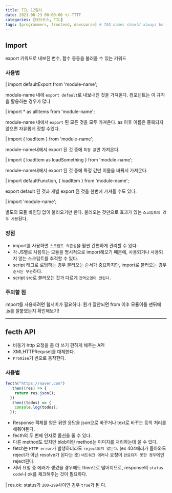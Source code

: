 ```yaml
---
title: TIL 12일차
date: 2021-08-23 00:00:00 +/-TTTT
categories: [데브코스, TIL]
tags: [programmers, frontend, devcourse] # TAG names should always be lowercase
---
```


## Import

export 키워드로 내보진 변수, 함수 등등을 불러올 수 있는 키워드

### 사용법

| import defaultExport from 'module-name';

module-name 내에 `export default`로 내보내진 것을 가져온다. 컴포넌트는 이 규칙을 활용하는 경우가 많다

| import \* as allItems from 'module-name';

module-name 내에서 `export` 된 모든 것을 모두 가져온다. as 이후 이름은 중복되지 않으면 자유롭게 정할 수있다.

| import { loadItem } from 'module-name';

module-name내에서 export 된 것 중에 `특정 값`만 가져온다.

| import { loadItem as loadSomething } from 'module-name';

module-name내에서 export 된 것 중에 특정 값만 이름을 바꿔서 가져온다.

| import defaultFunction, { loadItem } from 'module-name';

export default 된 것과 개별 export 된 것을 한번에 가져올 수도 있다.

| import 'module-name';

별도의 모듈 바인딩 없이 불러오기만 한다. 불러오는 것만으로 효과가 있는 `스크립트의 경우 사용`된다.

### 장점

- import를 사용하면 `스크립트 의존성`을 훨씬 간편하게 관리할 수 있다.
- 각 JS별로 사용되는 모듈을 명시적으로 import해오기 때문에, 사용되거나 사용되지 않는 스크립트를 추적할 수 있다.
- script 태그로 로딩하는 경우 불러오는 순서가 중요하지만, import로 불러오는 경우 `순서는 무관`하다.
- script src로 불러오는 것과 다르게 `전역오염이 안된다.`

### 주의할 점

import를 사용하려면 웹서버가 필요하다. 뭔가 잘안되면 from 이후 모듈이름 맨뒤에 .js를 잘붙였는지 확인해보기!

---

## fecth API

- 비동기 http 요청을 좀 더 쓰기 편하게 해주는 API
- XMLHTTPRequset를 대체한다.
- `Promise`기 반으로 동작한다.

### 사용법

```jsx
fecth("https://naver.com")
  .then((res) => {
    return res.json();
  })
  .then((todos) => {
    console.log(todos);
  });
```

- Response 객체를 얻은 뒤엔 응답을 json으로 바꾸거나 text로 바꾸는 등의 처리를 해줘야된다.
- fecth의 두 번째 인자로 옵션을 줄 수 있다.
- 다른 method도 있지만 blob이란 method는 이미지를 처리하는데 쓸 수 있다.
- fetch는 `HTTP error`가 발생하더라도 `reject되지 않는다`. (ex 404에러가 돌아와도 reject가 아닌 resolve가 된다는 뜻)
  `네트워크 에러`나 요청이 `완료되지 못한 경우`에만 reject된다.
- 서버 요청 중 에러가 생겼을 경우에도 then으로 떨어지므로, response의 `status code`나 ok를 체크해주는 것이 필요하다.

| res.ok: status가 `200~299`사이인 경우 `true`가 된 다.
